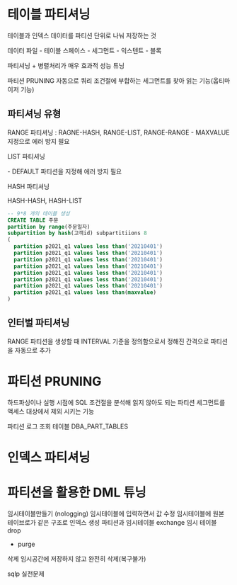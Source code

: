 # 테이블 파티셔닝

테이블과 인덱스 데이터를 파티션 단위로 나눠 저장하는 것

데이터 파일 - 테이블 스페이스 - 세그먼트 - 익스텐트 - 블록

파티셔닝 + 병렬처리가 매우 효과적 성능 튜닝

파티션 PRUNING
자동으로 쿼리 조건절에 부합하는 세그먼트를 찾아 읽는 기능(옵티마이저 기능)

## 파티셔닝 유형

RANGE 파티셔닝
: RAGNE-HASH, RANGE-LIST, RANGE-RANGE
\- MAXVALUE 지정으로 에러 방지 필요

LIST 파티셔닝

\- DEFAULT 파티션을 지정해 에러 방지 필요

HASH 파티셔닝

HASH-HASH, HASH-LIST

```SQL
-- 9*8 개의 테이블 생성
CREATE TABLE 주문
partition by range(주문일자)
subpartition by hash(고객id) subpartitiions 8
(
  partition p2021_q1 values less than('20210401')
  partition p2021_q1 values less than('20210401')
  partition p2021_q1 values less than('20210401')
  partition p2021_q1 values less than('20210401')
  partition p2021_q1 values less than('20210401')
  partition p2021_q1 values less than('20210401')
  partition p2021_q1 values less than('20210401')
  partition p2021_q1 values less than(maxvalue)
)
```

## 인터벌 파티셔닝

RANGE 파티션을 생성할 때 INTERVAL 기준을 정의함으로서 정해진 간격으로 파티션을 자동으로 추가

# 파티션 PRUNING

하드파싱이나 실행 시점에 SQL 조건절을 분석해 읽지 않아도 되는 파티션 세그먼트를 액세스 대상에서 제외 시키는 기능

파티션 로그 조회 테이블
DBA_PART_TABLES

# 인덱스 파티셔닝

# 파티션을 활용한 DML 튜닝

임시테이블만들기 (nologging)
임시테이블에 입력하면서 값 수정
임시테이블에 원본 테이브로가 같은 구조로 인덱스 생성
파티션과 임시테이블 exchange
임시 테이블 drop

- purge

삭제 임시공간에 저장하지 않고 완전히 삭제(복구불가)

sqlp 실전문제
